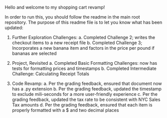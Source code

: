Hello and welcome to my shopping cart revamp!

In order to run this, you should follow the readme in the main root repository. 
The purpose of this readme file is to let you know what has been updated:

1. Further Exploration Challenges:
a. Completed Challenge 2; writes the checkout items to a new receipt file
b. Completed Challenge 3; Incorporates a new banana item and factors in the price per pound if bananas are selected

2. Project, Revisited
a. Completed Basic Formatting Challenges: now has tests for formatting prices and timestamps
b. Completed Intermediate Challenge: Calculating Receipt Totals 

3. Code Revamp:
a. Per the grading feedback, ensured that document now has a .py extension
b. Per the grading feedback, updated the timestamp to exclude mili-seconds for a more user-friendly experience
c. Per the grading feedback, updated the tax rate to be consistent with NYC Sales Tax amounts
d. Per the grading feedback, ensured that each item is properly formatted with a $ and two decimal places
